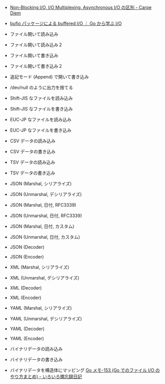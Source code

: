 - [Non-Blocking I/O, I/O Multiplexing, Asynchronous I/O の区別 - Carpe Diem](https://christina04.hatenablog.com/entry/2017/07/05/005944)

- [bufio パッケージによる buffered I/O ｜ Go から学ぶ I/O](https://zenn.dev/hsaki/books/golang-io-package/viewer/bufio)

- ファイル開いて読み込み
- ファイル開いて読み込み２
- ファイル開いて書き込み
- ファイル開いて書き込み２
- 追記モード (Append) で開いて書き込み
- /dev/null のように出力を捨てる
- Shift-JIS なファイルを読み込み
- Shift-JIS なファイルを書き込み
- EUC-JP なファイルを読み込み
- EUC-JP なファイルを書き込み
- CSV データの読み込み
- CSV データの書き込み
- TSV データの読み込み
- TSV データの書き込み
- JSON (Marshal, シリアライズ)
- JSON (Unmarshal, デシリアライズ)
- JSON (Marshal, 日付, RFC3339)
- JSON (Unmarshal, 日付, RFC3339)
- JSON (Marshal, 日付, カスタム)
- JSON (Unmarshal, 日付, カスタム)
- JSON (Decoder)
- JSON (Encoder)
- XML (Marshal, シリアライズ)
- XML (Unmarshal, デシリアライズ)
- XML (Decoder)
- XML (Encoder)
- YAML (Marshal, シリアライズ)
- YAML (Unmarshal, デシリアライズ)
- YAML (Decoder)
- YAML (Encoder)
- バイナリデータの読み込み
- バイナリデータの書き込み
- バイナリデータを構造体にマッピング
  [Go メモ-153 (Go でのファイル I/O のやり方まとめ) - いろいろ備忘録日記](https://devlights.hatenablog.com/entry/2021/06/16/014722)
